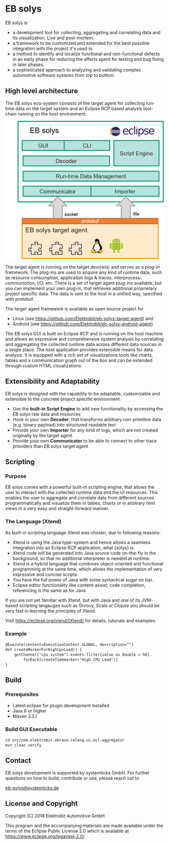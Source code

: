 # EB solys

EB solys is

* a development tool for collecting, aggregating and correlating data and its visualization. Live and post-mortem.
* a framework to be customized and extended for the best possible integration with the project it's used in.
* a method to identify and localize functional and non-functional defects in an early phase for reducing the efforts spent for testing and bug fixing in later phases.
* a sophisticated approach to analyzing and validating complex automotive software systems from top to bottom.

## High level architecture

The EB solys eco-system consists of the target agent for collecting run-time data on the target system and an Eclipse RCP based analysis tool-chain running on the host environment.

![alt text](./resources/eco_system.png "EB solys eco-system")

The target agent is running on the target device(s) and serves as a plug-in framework. The plug-ins are used to acquire any kind of runtime data, such as resource consumption, application logs & traces, interprocess-communiction, I/O, etc. 
There is a set of  target agent plug-ins available, but you can implement your own plug-in, that retrieves additional proprietary project specific data. The data is sent to the host in a unified way, specified with protobuf.  

The target agent framework is available as open source project for 
* Linux (see https://github.com/Elektrobit/eb-solys-target-agent) and 
* Android (see https://github.com/Elektrobit/eb-solys-android-agent).

The EB solys GUI is built on Eclipse RCP and is running on the host machine and allows an expressive and comprehensive system analysis by correlating and aggregating the collected runtime data across different data sources in a single place.
The host application provides extensible means for data analysis. 
It is equipped with a rich set of visualizations tools like charts, tables and a communication graph out of the box and can be extended through custom HTML visualizations. 

## Extensibility and Adaptability

EB solys is designed with the capability to be adaptable, customizable and extensible to the concrete project specific environment:

* Use the **built-in Script Engine** to add new functionality by accessing the EB solys raw data and resources
* Hook in your own **Decoder**, that transforms arbitrary non-primitive data (e.g. binary payload) into structured readable text
* Provide your own **Importer** for any kind of logs, which are not created originally by the target agent
* Provide your own **Communicator** to be able to connect to other trace providers than EB solys target agent

## Scripting

### Purpose

EB solys comes with a powerful built-in scripting engine, that allows the user to interact with the collected runtime data and the UI resources. This enables the user to aggregate and correlate data from different sources programmatically and visualize them in tables, charts or in arbitrary html views in a very easy and straight-forward manner.

### The Language (Xtend)

As built-in scripting language Xtend was chosen, due to following reasons:

* Xtend is using the Java type-system and hence allows a seamless integration into an Eclipse RCP application, what {solys} is.
* Xtend code will be generated into Java source code on-the-fly in the background, so that no additional interpreter is needed at runtime.
* Xtend is a hybrid language that combines object-oriented and functional programming at the same time, which allows the implementation of very expressive and concise scripts.
* You have the full power of Java with some syntactical sugar on top.
* Eclipse editor functionality like content-assist, code completion, referencing is the same as for Java

If you are not yet familiar with Xtend, but with Java and one of its JVM-based scripting langauges such as Groovy, Scala or Clojure you should be very fast in learning the principles of Xtend.

Visit https://eclipse.org/xtend/[Xtend] for details, tutorials and examples.

### Example

```xtend
@Execute(context=ExecutionContext.GLOBAL, description="")
def createMarkerForHighCpuLoad() {
    getChannel("cpu.system").events.filter[value as Double > 50].
        forEach[createTimemarker("High CPU Load")]
}
```

## Build

### Prerequisites

* Latest eclipse for plugin development installed
* Java 8 or higher
* Maven 3.3.1

### Build GUI Executable

```
cd src/com.elektrobit.ebrace.releng.ui.ecl.aggregator
mvn clean verify
```

## Contact

EB solys development is supported by systemticks GmbH.
For further questions on how to build, contribute or use, please reach out to

eb-solys@systemticks.de

## License and Copyright

Copyright (C) 2018 Elektrobit Automotive GmbH

This program and the accompanying materials are made
available under the terms of the Eclipse Public License 2.0
which is available at https://www.eclipse.org/legal/epl-2.0/
